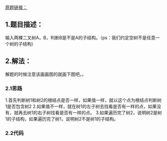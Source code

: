 [原题链接：](https://www.nowcoder.com/practice/6e196c44c7004d15b1610b9afca8bd88?tpId=13&tqId=11170&tPage=1&rp=1&ru=/ta/coding-interviews&qru=/ta/coding-interviews/question-ranking)
## 1.题目描述：
输入两棵二叉树A，B，判断B是不是A的子结构。（ps：我们约定空树不是任意一个树的子结构）
## 2.解法：
解题的时候注意该画画图的就画下图吧。。
### 2.1思路
1.首先判断树1和树2的根结点是否一样，如果值一样，就以这个点为根结点判断树1是否包含树2
2.如果值不一样，就在树1的左子树去找看是否有一样的点，如果没有，就再去树1的右子树找看是否有一样的点。
3.如果遍历完了树2，说明树2是树1的子结构，如果遍历完了树1，说明树2不是树1的子结构。
### 2.2代码
